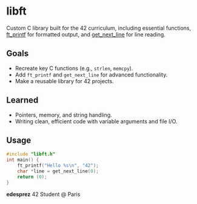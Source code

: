 # libft

Custom C library built for the 42 curriculum, including essential functions, [ft_printf](https://github.com/evandspr/libft/blob/main/src/ft_printf.c) for formatted output, and [get_next_line](https://github.com/evandspr/libft/blob/main/src/get_next_line.c) for line reading.

## Goals
- Recreate key C functions (e.g., `strlen`, `memcpy`).
- Add `ft_printf` and `get_next_line` for advanced functionality.
- Make a reusable library for 42 projects.

## Learned
- Pointers, memory, and string handling.
- Writing clean, efficient code with variable arguments and file I/O.

## Usage
```c
#include "libft.h"
int main() {
    ft_printf("Hello %s\n", "42");
    char *line = get_next_line(0);
    return (0);
}
```
**edesprez**
42 Student @ Paris
